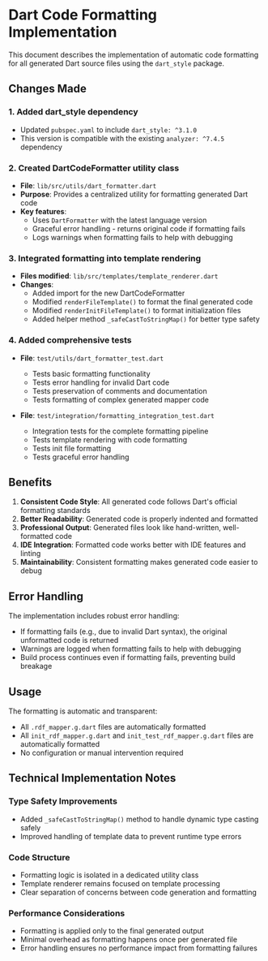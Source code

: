 # Dart Code Formatting Implementation

This document describes the implementation of automatic code formatting for all generated Dart source files using the `dart_style` package.

## Changes Made

### 1. Added dart_style dependency
- Updated `pubspec.yaml` to include `dart_style: ^3.1.0`
- This version is compatible with the existing `analyzer: ^7.4.5` dependency

### 2. Created DartCodeFormatter utility class
- **File**: `lib/src/utils/dart_formatter.dart`
- **Purpose**: Provides a centralized utility for formatting generated Dart code
- **Key features**:
  - Uses `DartFormatter` with the latest language version
  - Graceful error handling - returns original code if formatting fails
  - Logs warnings when formatting fails to help with debugging

### 3. Integrated formatting into template rendering
- **Files modified**: `lib/src/templates/template_renderer.dart`
- **Changes**:
  - Added import for the new DartCodeFormatter
  - Modified `renderFileTemplate()` to format the final generated code
  - Modified `renderInitFileTemplate()` to format initialization files
  - Added helper method `_safeCastToStringMap()` for better type safety

### 4. Added comprehensive tests
- **File**: `test/utils/dart_formatter_test.dart`
  - Tests basic formatting functionality
  - Tests error handling for invalid Dart code
  - Tests preservation of comments and documentation
  - Tests formatting of complex generated mapper code

- **File**: `test/integration/formatting_integration_test.dart`
  - Integration tests for the complete formatting pipeline
  - Tests template rendering with code formatting
  - Tests init file formatting
  - Tests graceful error handling

## Benefits

1. **Consistent Code Style**: All generated code follows Dart's official formatting standards
2. **Better Readability**: Generated code is properly indented and formatted
3. **Professional Output**: Generated files look like hand-written, well-formatted code
4. **IDE Integration**: Formatted code works better with IDE features and linting
5. **Maintainability**: Consistent formatting makes generated code easier to debug

## Error Handling

The implementation includes robust error handling:
- If formatting fails (e.g., due to invalid Dart syntax), the original unformatted code is returned
- Warnings are logged when formatting fails to help with debugging
- Build process continues even if formatting fails, preventing build breakage

## Usage

The formatting is automatic and transparent:
- All `.rdf_mapper.g.dart` files are automatically formatted
- All `init_rdf_mapper.g.dart` and `init_test_rdf_mapper.g.dart` files are automatically formatted
- No configuration or manual intervention required

## Technical Implementation Notes

### Type Safety Improvements
- Added `_safeCastToStringMap()` method to handle dynamic type casting safely
- Improved handling of template data to prevent runtime type errors

### Code Structure
- Formatting logic is isolated in a dedicated utility class
- Template renderer remains focused on template processing
- Clear separation of concerns between code generation and formatting

### Performance Considerations
- Formatting is applied only to the final generated output
- Minimal overhead as formatting happens once per generated file
- Error handling ensures no performance impact from formatting failures
